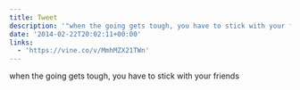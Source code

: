 ```yaml
---
title: Tweet
description: '"when the going gets tough, you have to stick with your friends "'
date: '2014-02-22T20:02:11+00:00'
links:
  - 'https://vine.co/v/MmhMZX21TWn'
---
```

when the going gets tough, you have to stick with your friends 
